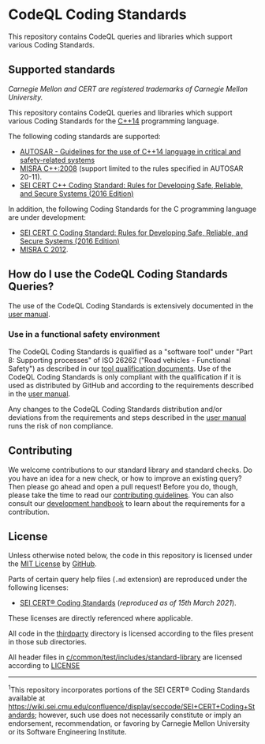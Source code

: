 # CodeQL Coding Standards

This repository contains CodeQL queries and libraries which support various Coding Standards.

## Supported standards

_Carnegie Mellon and CERT are registered trademarks of Carnegie Mellon University._

This repository contains CodeQL queries and libraries which support various Coding Standards for the [C++14](https://www.iso.org/standard/64029.html) programming language.

The following coding standards are supported:
- [AUTOSAR - Guidelines for the use of C++14 language in critical and safety-related systems](https://www.autosar.org/fileadmin/standards/R20-11/AP/AUTOSAR_RS_CPP14Guidelines.pdf)
- [MISRA C++:2008](https://www.misra.org.uk) (support limited to the rules specified in AUTOSAR 20-11).
- [SEI CERT C++ Coding Standard: Rules for Developing Safe, Reliable, and Secure Systems (2016 Edition)](https://resources.sei.cmu.edu/library/asset-view.cfm?assetID=494932)

In addition, the following Coding Standards for the C programming language are under development:

- [SEI CERT C Coding Standard: Rules for Developing Safe, Reliable, and Secure Systems (2016 Edition)](https://resources.sei.cmu.edu/downloads/secure-coding/assets/sei-cert-c-coding-standard-2016-v01.pdf)
- [MISRA C 2012](https://www.misra.org.uk/product/misra-c2012-third-edition-first-revision/).

## How do I use the CodeQL Coding Standards Queries?

The use of the CodeQL Coding Standards is extensively documented in the [user manual](docs/user_manual.md).

### Use in a functional safety environment

The CodeQL Coding Standards is qualified as a "software tool" under "Part 8: Supporting processes" of ISO 26262 ("Road vehicles - Functional Safety") as described in our [tool qualification documents](docs/iso_26262_tool_qualification.md).
Use of the CodeQL Coding Standards is only compliant with the qualification if it is used as distributed by GitHub and according to the requirements described in the [user manual](docs/user_manual.md).

Any changes to the CodeQL Coding Standards distribution and/or deviations from the requirements and steps described in the [user manual](docs/user_manual.md) runs the risk of non compliance.


## Contributing

We welcome contributions to our standard library and standard checks. Do you have an idea for a new check, or how to improve an existing query? Then please go ahead and open a pull request! Before you do, though, please take the time to read our [contributing guidelines](CONTRIBUTING.md). You can also consult our [development handbook](docs/development_handbook.md) to learn about the requirements for a contribution.

## License

Unless otherwise noted below, the code in this repository is licensed under the [MIT License](LICENSE.md) by [GitHub](https://github.com).

Parts of certain query help files (`.md` extension) are reproduced under the following licenses:
 - [SEI CERT® Coding Standards](thirdparty/cert/LICENSE) (_reproduced as of 15th March 2021_).

These licenses are directly referenced where applicable.

All code in the [thirdparty](./thirdparty) directory is licensed according to the files present in those sub directories.

All header files in [c/common/test/includes/standard-library](./c/common/test/includes/standard-library) are licensed according to [LICENSE](c/common/test/includes/standard-library/LICENSE)

---

<sup>1</sup>This repository incorporates portions of the SEI CERT® Coding Standards available at https://wiki.sei.cmu.edu/confluence/display/seccode/SEI+CERT+Coding+Standards; however, such use does not necessarily constitute or imply an endorsement, recommendation, or favoring by Carnegie Mellon University or its Software Engineering Institute.


